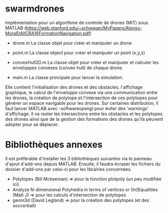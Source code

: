 # swarmdrones
Implémentation pour un algorithme de controle de drones (MIT) sous MATLAB
(https://web.stanford.edu/~schwager/MyPapers/Alonso-MoraEtAlICRA16FormationNavigation.pdf)

- drone.m
La classe objet pour créer et manipuler un drone

- point.m
La classe object pour créer et manipuler un point (x,y,z)

- convexHull2D.m
La classe objet pour créer et manipuler et calculer les enveloppes convexes (convex hull) de chaque drone.

- main.m
La classe principale pour lancer la simulation.

Elle contient l'initialisation des drones et des obstacles, l'affichage graphique, le calcul de l'enveloppe convexe via une communication entre les drones, la création de polytope et l'intersection de ces polytopes pour générer un espace navigable pour les drones.
Sur certaines distribution, il faut lancer MATLAB avec -softwareopengl pour éviter des 'warnings' d'affichage.
Il va rester les intersections entre les obstacles et les polytopes des drones ainsi que de la gestion des formations des drones qu'ils peuvent adopter pour se déplacer.

# Bibliothèques annexes
Il est préférable d'installer les 3 bibliothèques suivantes via le panneau d'ajout d'add-ons depuis MATLAB. Ensuite, il faudra écraser les fichiers du dossier d'add-ons par celui-ci pour les librairies concernées.
- Polytopes (Bill Mckeeman) => pour la fonction plotpoly (un peu modifiée ici)
- Analyze N-dimensional Polyhedra in terms of vertices or (In)Equalities (Matt J) => pour les calculs d'intersection de polytopes
- geom3d (David Legland) => pour la création des polytopes (et des soccerball)
